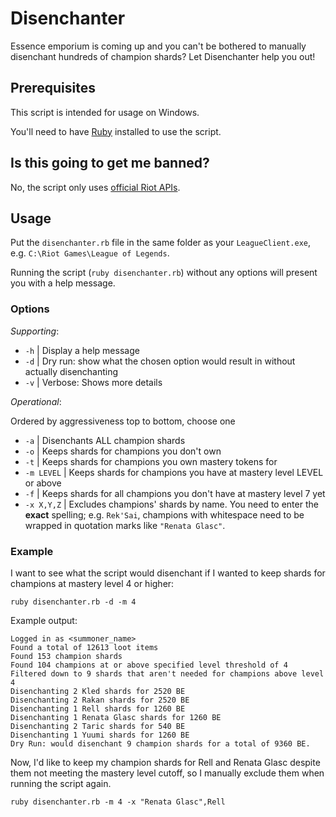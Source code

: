 # Disenchanter

Essence emporium is coming up and you can't be bothered to manually disenchant hundreds of champion shards? Let Disenchanter help you out!

## Prerequisites

This script is intended for usage on Windows.

You'll need to have [Ruby](https://www.ruby-lang.org/) installed to use the script.

## Is this going to get me banned?

No, the script only uses [official Riot APIs](https://developer.riotgames.com/docs/lol#league-client).

## Usage

Put the `disenchanter.rb` file in the same folder as your `LeagueClient.exe`, e.g. `C:\Riot Games\League of Legends`.

Running the script (`ruby disenchanter.rb`) without any options will present you with a help message.

### Options

_Supporting_:

- `-h` | Display a help message
- `-d` | Dry run: show what the chosen option would result in without actually disenchanting
- `-v` | Verbose: Shows more details

_Operational_:

Ordered by aggressiveness top to bottom, choose one

- `-a` | Disenchants ALL champion shards
- `-o` | Keeps shards for champions you don't own
- `-t` | Keeps shards for champions you own mastery tokens for
- `-m LEVEL` | Keeps shards for champions you have at mastery level LEVEL or above
- `-f` | Keeps shards for all champions you don't have at mastery level 7 yet
- `-x X,Y,Z` | Excludes champions' shards by name. You need to enter the **exact** spelling; e.g. `Rek'Sai`, champions with whitespace need to be wrapped in quotation marks like `"Renata Glasc"`.

### Example

I want to see what the script would disenchant if I wanted to keep shards for champions at mastery level 4 or higher:

```
ruby disenchanter.rb -d -m 4
```

Example output:

```
Logged in as <summoner_name>
Found a total of 12613 loot items
Found 153 champion shards
Found 104 champions at or above specified level threshold of 4
Filtered down to 9 shards that aren't needed for champions above level 4
Disenchanting 2 Kled shards for 2520 BE
Disenchanting 2 Rakan shards for 2520 BE
Disenchanting 1 Rell shards for 1260 BE
Disenchanting 1 Renata Glasc shards for 1260 BE
Disenchanting 2 Taric shards for 540 BE
Disenchanting 1 Yuumi shards for 1260 BE
Dry Run: would disenchant 9 champion shards for a total of 9360 BE.
```

Now, I'd like to keep my champion shards for Rell and Renata Glasc despite them not meeting the mastery level cutoff, so I manually exclude them when running the script again.

```
ruby disenchanter.rb -m 4 -x "Renata Glasc",Rell
```
